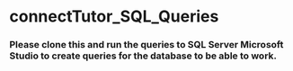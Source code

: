 # connectTutor_SQL_Queries

### Please clone this and run the queries to SQL Server Microsoft Studio to create queries for the database to be able to work.
